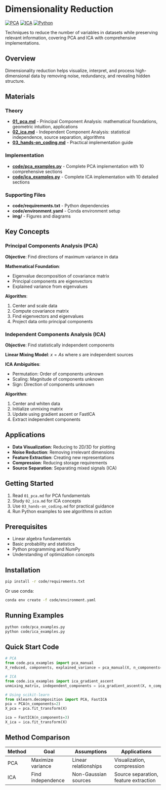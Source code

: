 # Dimensionality Reduction

[![PCA](https://img.shields.io/badge/PCA-Principal%20Component%20Analysis-blue.svg)](https://en.wikipedia.org/wiki/Principal_component_analysis)
[![ICA](https://img.shields.io/badge/ICA-Independent%20Component%20Analysis-green.svg)](https://en.wikipedia.org/wiki/Independent_component_analysis)
[![Python](https://img.shields.io/badge/Python-3.7+-yellow.svg)](https://python.org)

Techniques to reduce the number of variables in datasets while preserving relevant information, covering PCA and ICA with comprehensive implementations.

## Overview

Dimensionality reduction helps visualize, interpret, and process high-dimensional data by removing noise, redundancy, and revealing hidden structure.

## Materials

### Theory
- **[01_pca.md](01_pca.md)** - Principal Component Analysis: mathematical foundations, geometric intuition, applications
- **[02_ica.md](02_ica.md)** - Independent Component Analysis: statistical independence, source separation, algorithms
- **[03_hands-on_coding.md](03_hands-on_coding.md)** - Practical implementation guide

### Implementation
- **[code/pca_examples.py](code/pca_examples.py)** - Complete PCA implementation with 10 comprehensive sections
- **[code/ica_examples.py](code/ica_examples.py)** - Complete ICA implementation with 10 detailed sections

### Supporting Files
- **code/requirements.txt** - Python dependencies
- **code/environment.yaml** - Conda environment setup
- **img/** - Figures and diagrams

## Key Concepts

### Principal Components Analysis (PCA)
**Objective**: Find directions of maximum variance in data

**Mathematical Foundation**: 
- Eigenvalue decomposition of covariance matrix
- Principal components are eigenvectors
- Explained variance from eigenvalues

**Algorithm**:
1. Center and scale data
2. Compute covariance matrix
3. Find eigenvectors and eigenvalues
4. Project data onto principal components

### Independent Components Analysis (ICA)
**Objective**: Find statistically independent components

**Linear Mixing Model**: $x = As$ where $s$ are independent sources

**ICA Ambiguities**:
- Permutation: Order of components unknown
- Scaling: Magnitude of components unknown
- Sign: Direction of components unknown

**Algorithm**:
1. Center and whiten data
2. Initialize unmixing matrix
3. Update using gradient ascent or FastICA
4. Extract independent components

## Applications

- **Data Visualization**: Reducing to 2D/3D for plotting
- **Noise Reduction**: Removing irrelevant dimensions
- **Feature Extraction**: Creating new representations
- **Compression**: Reducing storage requirements
- **Source Separation**: Separating mixed signals (ICA)

## Getting Started

1. Read `01_pca.md` for PCA fundamentals
2. Study `02_ica.md` for ICA concepts
3. Use `03_hands-on_coding.md` for practical guidance
4. Run Python examples to see algorithms in action

## Prerequisites

- Linear algebra fundamentals
- Basic probability and statistics
- Python programming and NumPy
- Understanding of optimization concepts

## Installation

```bash
pip install -r code/requirements.txt
```

Or use conda:
```bash
conda env create -f code/environment.yaml
```

## Running Examples

```bash
python code/pca_examples.py
python code/ica_examples.py
```

## Quick Start Code

```python
# PCA
from code.pca_examples import pca_manual
X_reduced, components, explained_variance = pca_manual(X, n_components=2)

# ICA
from code.ica_examples import ica_gradient_ascent
unmixing_matrix, independent_components = ica_gradient_ascent(X, n_components=3)

# Using scikit-learn
from sklearn.decomposition import PCA, FastICA
pca = PCA(n_components=2)
X_pca = pca.fit_transform(X)

ica = FastICA(n_components=3)
X_ica = ica.fit_transform(X)
```

## Method Comparison

| Method | Goal | Assumptions | Applications |
|--------|------|-------------|--------------|
| PCA | Maximize variance | Linear relationships | Visualization, compression |
| ICA | Find independence | Non-Gaussian sources | Source separation, feature extraction | 